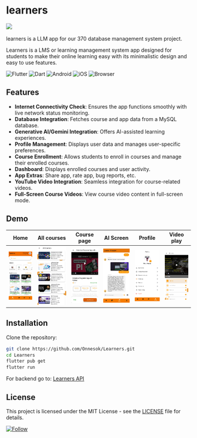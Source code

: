 # learners
![](https://github.com/Onnesok/Learners/blob/main/assets/mockup.png)

learners is a LLM app for our 370 database management system project.

Learners is a LMS or learning management system app designed for students to make their online learning easy with its minimalistic design and easy to use features.


![Flutter](https://img.shields.io/badge/Flutter-%2302569B.svg?style=for-the-badge&logo=Flutter&logoColor=white)
![Dart](https://img.shields.io/badge/dart-%230175C2.svg?style=for-the-badge&logo=dart&logoColor=white)
![Android](https://img.shields.io/badge/Android-3DDC84?style=for-the-badge&logo=android&logoColor=white)
![iOS](https://img.shields.io/badge/iOS-000000?style=for-the-badge&logo=ios&logoColor=white)
![Browser](https://img.shields.io/badge/Web-FF7139?style=for-the-badge&logo=Browser&logoColor=white)


## Features

- **Internet Connectivity Check**: Ensures the app functions smoothly with live network status monitoring.
- **Database Integration**: Fetches course and app data from a MySQL database.
- **Generative AI/Gemini Integration**: Offers AI-assisted learning experiences.
- **Profile Management**: Displays user data and manages user-specific preferences.
- **Course Enrollment**: Allows students to enroll in courses and manage their enrolled courses.
- **Dashboard**: Displays enrolled courses and user activity.
- **App Extras**: Share app, rate app, bug reports, etc.
- **YouTube Video Integration**: Seamless integration for course-related videos.
- **Full-Screen Course Videos**: View course video content in full-screen mode.



## Demo

| Home | All  courses | Course page | AI Screen | Profile | Video play |
|-----------|----------------|--------------------|--------------------|--------------------|--------------------|
|![Home](https://github.com/Onnesok/Learners/blob/main/assets/ss/s4.jpg) | ![All Courses](https://github.com/Onnesok/Learners/blob/main/assets/ss/s2.jpg) | ![After enrollment](https://github.com/Onnesok/Learners/blob/main/assets/ss/s3.jpg) | ![AI](https://github.com/Onnesok/Learners/blob/main/assets/ss/s9.jpg) |![Profile](https://github.com/Onnesok/Learners/blob/main/assets/ss/s8.jpg) | ![Video](https://github.com/Onnesok/Learners/blob/main/assets/ss/s6.jpg) |


## Installation

Clone the repository:
   ```bash
git clone https://github.com/Onnesok/Learners.git
cd Learners
flutter pub get
flutter run
   ```

For backend go to: [Learners API](https://github.com/Onnesok/Learners-api)

## License

This project is licensed under the MIT License - see the [LICENSE](LICENSE) file for details.

[![Follow](https://img.shields.io/github/followers/Onnesok?label=Follow&style=social)](https://github.com/Onnesok)


